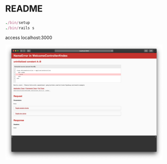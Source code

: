 # README

```ruby
./bin/setup
./bin/rails s
```

access localhost:3000

![screenshot](./screenshot.png)
